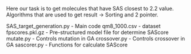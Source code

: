 Here our task is to get molecules that have SAS closest to 2.2 value. Algorithms that are used to get result -> Sorting and 2 pointer.

SAS_target_generation.py - Main code
qm8_1000.csv - dataset
fpscores.pkl.gz - Pre-structured model file for determine SAScore
mutate.py - Controls mutation in GA 
crossover.py - Controls crossover in GA 
sascorer.py - Functions for calculate SAScore
